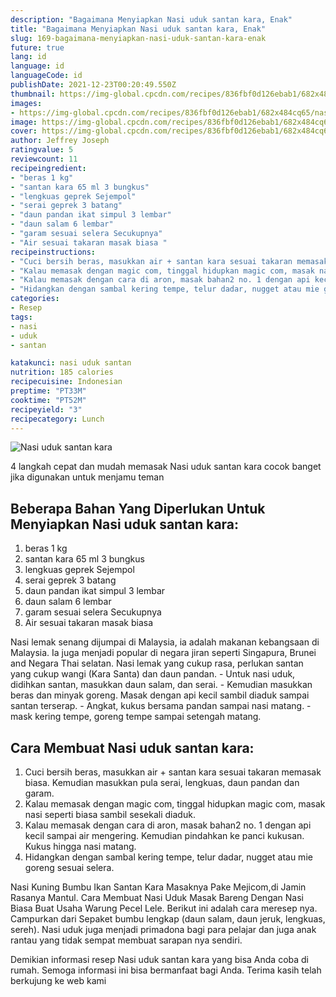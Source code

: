```yaml
---
description: "Bagaimana Menyiapkan Nasi uduk santan kara, Enak"
title: "Bagaimana Menyiapkan Nasi uduk santan kara, Enak"
slug: 169-bagaimana-menyiapkan-nasi-uduk-santan-kara-enak
future: true
lang: id
language: id
languageCode: id
publishDate: 2021-12-23T00:20:49.550Z 
thumbnail: https://img-global.cpcdn.com/recipes/836fbf0d126ebab1/682x484cq65/nasi-uduk-santan-kara-foto-resep-utama.png
images:
- https://img-global.cpcdn.com/recipes/836fbf0d126ebab1/682x484cq65/nasi-uduk-santan-kara-foto-resep-utama.png
image: https://img-global.cpcdn.com/recipes/836fbf0d126ebab1/682x484cq65/nasi-uduk-santan-kara-foto-resep-utama.png
cover: https://img-global.cpcdn.com/recipes/836fbf0d126ebab1/682x484cq65/nasi-uduk-santan-kara-foto-resep-utama.png
author: Jeffrey Joseph
ratingvalue: 5
reviewcount: 11
recipeingredient:
- "beras 1 kg"
- "santan kara 65 ml 3 bungkus"
- "lengkuas geprek Sejempol"
- "serai geprek 3 batang"
- "daun pandan ikat simpul 3 lembar"
- "daun salam 6 lembar"
- "garam sesuai selera Secukupnya"
- "Air sesuai takaran masak biasa "
recipeinstructions:
- "Cuci bersih beras, masukkan air + santan kara sesuai takaran memasak biasa. Kemudian masukkan pula serai, lengkuas, daun pandan dan garam."
- "Kalau memasak dengan magic com, tinggal hidupkan magic com, masak nasi seperti biasa sambil sesekali diaduk."
- "Kalau memasak dengan cara di aron, masak bahan2 no. 1 dengan api kecil sampai air mengering. Kemudian pindahkan ke panci kukusan. Kukus hingga nasi matang."
- "Hidangkan dengan sambal kering tempe, telur dadar, nugget atau mie goreng sesuai selera."
categories:
- Resep
tags:
- nasi
- uduk
- santan

katakunci: nasi uduk santan 
nutrition: 185 calories
recipecuisine: Indonesian
preptime: "PT33M"
cooktime: "PT52M"
recipeyield: "3"
recipecategory: Lunch
---
```



![Nasi uduk santan kara](https://img-global.cpcdn.com/recipes/836fbf0d126ebab1/682x484cq65/nasi-uduk-santan-kara-foto-resep-utama.png)

4 langkah cepat dan mudah memasak  Nasi uduk santan kara cocok banget jika digunakan untuk menjamu teman

<!--inarticleads1-->

## Beberapa Bahan Yang Diperlukan Untuk Menyiapkan Nasi uduk santan kara:

1. beras 1 kg
1. santan kara 65 ml 3 bungkus
1. lengkuas geprek Sejempol
1. serai geprek 3 batang
1. daun pandan ikat simpul 3 lembar
1. daun salam 6 lembar
1. garam sesuai selera Secukupnya
1. Air sesuai takaran masak biasa 

Nasi lemak senang dijumpai di Malaysia, ia adalah makanan kebangsaan di Malaysia. Ia juga menjadi popular di negara jiran seperti Singapura, Brunei and Negara Thai selatan. Nasi lemak yang cukup rasa, perlukan santan yang cukup wangi (Kara Santa) dan daun pandan. - Untuk nasi uduk, didihkan santan, masukkan daun salam, dan serai. - Kemudian masukkan beras dan minyak goreng. Masak dengan api kecil sambil diaduk sampai santan terserap. - Angkat, kukus bersama pandan sampai nasi matang. - mask kering tempe, goreng tempe sampai setengah matang. 

<!--inarticleads2-->

## Cara Membuat Nasi uduk santan kara:

1. Cuci bersih beras, masukkan air + santan kara sesuai takaran memasak biasa. Kemudian masukkan pula serai, lengkuas, daun pandan dan garam.
1. Kalau memasak dengan magic com, tinggal hidupkan magic com, masak nasi seperti biasa sambil sesekali diaduk.
1. Kalau memasak dengan cara di aron, masak bahan2 no. 1 dengan api kecil sampai air mengering. Kemudian pindahkan ke panci kukusan. Kukus hingga nasi matang.
1. Hidangkan dengan sambal kering tempe, telur dadar, nugget atau mie goreng sesuai selera.


Nasi Kuning Bumbu Ikan Santan Kara Masaknya Pake Mejicom,di Jamin Rasanya Mantul. Cara Membuat Nasi Uduk Masak Bareng Dengan Nasi Biasa Buat Usaha Warung Pecel Lele. Berikut ini adalah cara meresep nya. Campurkan dari Sepaket bumbu lengkap (daun salam, daun jeruk, lengkuas, sereh). Nasi uduk juga menjadi primadona bagi para pelajar dan juga anak rantau yang tidak sempat membuat sarapan nya sendiri. 

Demikian informasi  resep Nasi uduk santan kara   yang bisa Anda coba di rumah. Semoga informasi ini bisa bermanfaat bagi Anda. Terima kasih telah berkujung ke web kami
